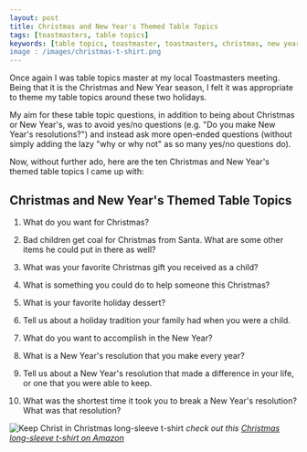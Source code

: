 ```yaml
---
layout: post
title: Christmas and New Year's Themed Table Topics
tags: [toastmasters, table topics]
keywords: [table topics, toastmaster, toastmasters, christmas, new year, new year's, holiday]
image : /images/christmas-t-shirt.png
---
```


Once again I was table topics master at my local Toastmasters meeting. Being that it is the Christmas and New Year season, I felt it was appropriate to theme my table topics around these two holidays.

My aim for these table topic questions, in addition to being about Christmas or New Year's, was to avoid yes/no questions (e.g. "Do you make New Year's resolutions?") and instead ask more open-ended questions (without simply adding the lazy "why or why not" as so many yes/no questions do).

Now, without further ado, here are the ten Christmas and New Year's themed table topics I came up with:

## Christmas and New Year's Themed Table Topics

1. What do you want for Christmas?

2. Bad children get coal for Christmas from Santa. What are some other items he could put in there as well?

3. What was your favorite Christmas gift you received as a child?

4. What is something you could do to help someone this Christmas?

5. What is your favorite holiday dessert?

6. Tell us about a holiday tradition your family had when you were a child.

7. What do you want to accomplish in the New Year?

8. What is a New Year's resolution that you make every year?

9. Tell us about a New Year's resolution that made a difference in your life, or one that you were able to keep.

10. What was the shortest time it took you to break a New Year's resolution? What was that resolution?

![Keep Christ in Christmas long-sleeve t-shirt](/images/christmas-t-shirt.png)
*check out this [Christmas long-sleeve t-shirt on Amazon](https://www.amazon.com/dp/B0778SC542/?tag=hendrixjoseph-20)*